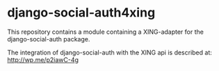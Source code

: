 django-social-auth4xing
=======================

This repository contains a module containing a XING-adapter for the django-social-auth package.

The integration of django-social-auth with the XING api is described at: http://wp.me/p2iawC-4g 